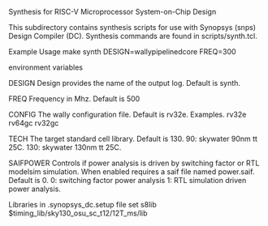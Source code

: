 Synthesis for RISC-V Microprocessor System-on-Chip Design

This subdirectory contains synthesis scripts for use with Synopsys
(snps) Design Compiler (DC).  Synthesis commands are found in
scripts/synth.tcl.

Example Usage
make synth DESIGN=wallypipelinedcore FREQ=300

environment variables

DESIGN
        Design provides the name of the output log.  Default is synth.

FREQ
        Frequency in Mhz.  Default is 500

CONFIG
        The wally configuration file.  Default is rv32e.
        Examples.
        rv32e
        rv64gc
        rv32gc

TECH
        The target standard cell library.  Default is 130.
        90: skywater 90nm tt 25C.
        130: skywater 130nm tt 25C.

SAIFPOWER
        Controls if power analysis is driven by switching factor or RTL modelsim simulation.
        When enabled requires a saif file named power.saif.
        Default is 0.
        0: switching factor power analysis
        1: RTL simulation driven power analysis.

Libraries in .synopsys_dc.setup file
set s8lib $timing_lib/sky130_osu_sc_t12/12T_ms/lib


